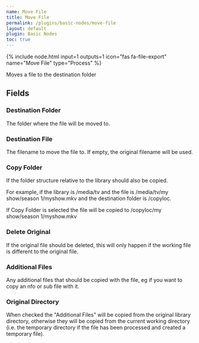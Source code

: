 ```yaml
---
name: Move File
title: Move File
permalink: /plugins/basic-nodes/move-file
layout: default
plugin: Basic Nodes
toc: true
---
```


{% include node.html input=1 outputs=1 icon="fas fa-file-export" name="Move File" type="Process" %}

Moves a file to the destination folder

## Fields

### Destination Folder
The folder where the file will be moved to.

### Destination File
The filename to move the file to.  If empty, the original filename will be used.

### Copy Folder
If the folder structure relative to the library should also be copied.

For example, if the library is /media/tv and the file is /media/tv/my show/season 1/myshow.mkv and the destination folder is /copyloc. 

If Copy Folder is selected the file will be copied to /copyloc/my show/season 1/myshow.mkv

### Delete Original
If the original file should be deleted, this will only happen if the working file is different to the original file.

### Additional Files
Any additional files that should be copied with the file, eg if you want to copy an nfo or sub file with it.

### Original Directory
When checked the "Additional Files" will be copied from the original library directory, otherwise they will be copied from the current working directory (i.e. the temporary directory if the file has been processed and created a temporary file).